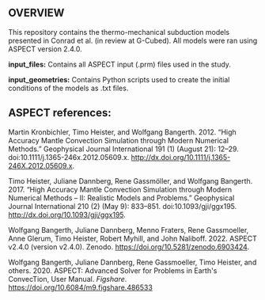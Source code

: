 ## OVERVIEW

This repository contains the thermo-mechanical subduction models presented in Conrad et al. (in review at G-Cubed). All models were ran using ASPECT version 2.4.0. 

**input_files:**  Contains all ASPECT input (.prm) files used in the study.

**input_geometries:** Contains Python scripts used to create the initial conditions of the models as .txt files. 

## ASPECT references:

Martin Kronbichler, Timo Heister, and Wolfgang Bangerth. 2012. “High Accuracy Mantle Convection Simulation through Modern Numerical Methods.” Geophysical Journal International 191 (1) (August 21): 12–29. doi:10.1111/j.1365-246x.2012.05609.x. http://dx.doi.org/10.1111/j.1365-246X.2012.05609.x.

Timo Heister, Juliane Dannberg, Rene Gassmöller, and Wolfgang Bangerth. 2017. “High Accuracy Mantle Convection Simulation through Modern Numerical Methods – II: Realistic Models and Problems.” Geophysical Journal International 210 (2) (May 9): 833–851. doi:10.1093/gji/ggx195. http://dx.doi.org/10.1093/gji/ggx195.

Wolfgang Bangerth, Juliane Dannberg, Menno Fraters, Rene Gassmoeller, Anne Glerum, Timo Heister, Robert Myhill, and John Naliboff. 2022. ASPECT v2.4.0 (version v2.4.0). Zenodo. https://doi.org/10.5281/zenodo.6903424.

Wolfgang Bangerth, Juliane Dannberg, Rene Gassmoeller, Timo Heister, and others. 2020. ASPECT: Advanced Solver for Problems in Earth's ConvecTion, User Manual. <i>Figshare</i>. https://doi.org/10.6084/m9.figshare.486533
